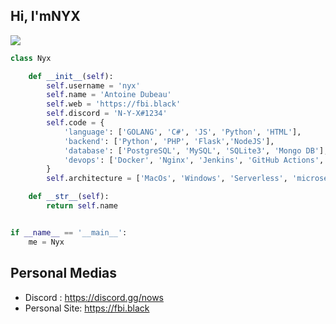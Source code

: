 ## Hi, I'mNYX
![](https://cdn.discordapp.com/attachments/1005074376531656715/1030773077933555752/Sans_titre.png)
```python
class Nyx

    def __init__(self):
        self.username = 'nyx'
        self.name = 'Antoine Dubeau'
        self.web = 'https://fbi.black'
        self.discord = '𝙽-𝚈-𝚇#1234'
        self.code = {
            'language': ['GOLANG', 'C#', 'JS', 'Python', 'HTML'],
            'backend': ['Python', 'PHP', 'Flask','NodeJS'],
            'database': ['PostgreSQL', 'MySQL', 'SQLite3', 'Mongo DB'],
            'devops': ['Docker', 'Nginx', 'Jenkins', 'GitHub Actions', 'AWS', 'Heroku'],
        }
        self.architecture = ['MacOs', 'Windows', 'Serverless', 'microservices']

    def __str__(self):
        return self.name


if __name__ == '__main__':
    me = Nyx


```
## Personal Medias

- Discord : https://discord.gg/nows
- Personal Site: https://fbi.black
